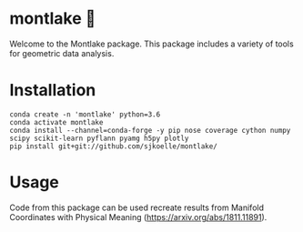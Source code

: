 # montlake 🛶
Welcome to the Montlake package.
This package includes a variety of tools for geometric data analysis.

# Installation

```
conda create -n 'montlake' python=3.6
conda activate montlake
conda install --channel=conda-forge -y pip nose coverage cython numpy scipy scikit-learn pyflann pyamg h5py plotly
pip install git+git://github.com/sjkoelle/montlake/
```

# Usage

Code from this package can be used recreate results from Manifold Coordinates with Physical Meaning (https://arxiv.org/abs/1811.11891).

